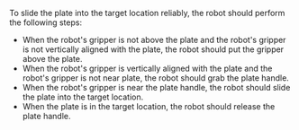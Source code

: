 To slide the plate into the target location reliably, the robot should perform the following steps:
- When the robot's gripper is not above the plate and the robot's gripper is not vertically aligned with the plate, the robot should put the gripper above the plate.
- When the robot's gripper is vertically aligned with the plate and the robot's gripper is not near plate, the robot should grab the plate handle.
- When the robot's gripper is near the plate handle, the robot should slide the plate into the target location. 
- When the plate is in the target location, the robot should release the plate handle.
